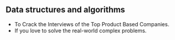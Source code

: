 ## Data structures and algorithms
- To Crack the Interviews of the Top Product Based Companies.
- If you love to solve the real-world complex problems.
